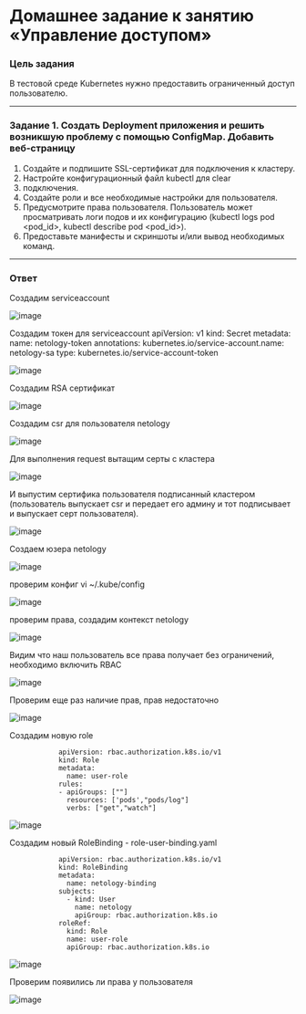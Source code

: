 # Домашнее задание к занятию «Управление доступом»

### Цель задания

В тестовой среде Kubernetes нужно предоставить ограниченный доступ пользователю.


------

### Задание 1. Создать Deployment приложения и решить возникшую проблему с помощью ConfigMap. Добавить веб-страницу

1. Создайте и подпишите SSL-сертификат для подключения к кластеру.
2. Настройте конфигурационный файл kubectl для clear
3. подключения.
4. Создайте роли и все необходимые настройки для пользователя.
5. Предусмотрите права пользователя. Пользователь может просматривать логи подов и их конфигурацию (kubectl logs pod <pod_id>, kubectl describe pod <pod_id>).
6. Предоставьте манифесты и скриншоты и/или вывод необходимых команд.

------
### Ответ

Создадим serviceaccount 

![image](https://github.com/user-attachments/assets/9446f63c-2ccb-465b-bf84-f39e03df7ea0)

Создадим токен для serviceaccount
                    apiVersion: v1
                    kind: Secret
                    metadata:
                      name: netology-token
                      annotations:
                        kubernetes.io/service-account.name: netology-sa
                    type: kubernetes.io/service-account-token

![image](https://github.com/user-attachments/assets/388b3661-d7cb-4288-8b86-2792bf3430fe)

Создадим RSA сертификат 

![image](https://github.com/user-attachments/assets/fb570ea5-a784-4600-a4b5-b07ff06e23cd)

Создадим csr для пользователя netology

![image](https://github.com/user-attachments/assets/f8bbf265-cc97-4e4b-a445-3bebdc1ee588)

Для выполнения request вытащим серты с кластера 

![image](https://github.com/user-attachments/assets/1945c4b6-aef2-45c3-a9ee-d51e9e2147c3)

И выпустим сертифика пользователя подписанный кластером (пользователь выпускает csr и передает его админу и тот подписывает и выпускает серт пользователя). 

![image](https://github.com/user-attachments/assets/634896cc-c8e0-448a-9c67-efb2c023f76c)

Создаем юзера netology 

![image](https://github.com/user-attachments/assets/87dbf5c7-5084-45e5-9c01-e75de52ecbd0)

проверим конфиг  vi ~/.kube/config 

![image](https://github.com/user-attachments/assets/d98d76bf-bb2a-4676-8de3-c96af283089b)

проверим права, создадим контекст netology 

![image](https://github.com/user-attachments/assets/2d15257b-58e1-4e61-9fe0-e3cd442dc1df)

Видим что наш пользователь все права получает без ограничений, необходимо включить RBAC

![image](https://github.com/user-attachments/assets/7775cc91-df3c-4144-a596-90155b931468)

Проверим еще раз наличие прав, прав недостаточно 

![image](https://github.com/user-attachments/assets/7e627892-7bb1-4fad-b313-3d9b8f71c6a3)

Создадим новую role

                apiVersion: rbac.authorization.k8s.io/v1
                kind: Role
                metadata:
                  name: user-role
                rules:
                - apiGroups: [""]
                  resources: ['pods',"pods/log"]
                  verbs: ["get","watch"]


![image](https://github.com/user-attachments/assets/bba296b2-153e-48be-95de-3448ab45bd2b)

Создадим новый RoleBinding - role-user-binding.yaml


                apiVersion: rbac.authorization.k8s.io/v1
                kind: RoleBinding
                metadata:
                  name: netology-binding
                subjects:
                  - kind: User
                    name: netology
                    apiGroup: rbac.authorization.k8s.io
                roleRef:
                  kind: Role
                  name: user-role
                  apiGroup: rbac.authorization.k8s.io

![image](https://github.com/user-attachments/assets/988efe89-dc5d-4355-beaf-47f836bbfbdd)

Проверим появились ли права у пользователя

![image](https://github.com/user-attachments/assets/3f4055c8-7a97-40b2-88ca-dc5fea35b011)


